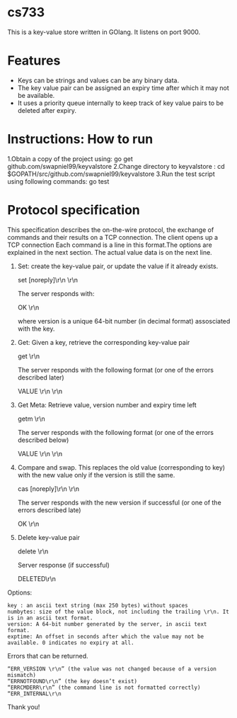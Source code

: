 # cs733

This is a key-value store written in GOlang. It listens on port 9000.

# Features
* Keys can be strings and values can be any binary data.
* The key value pair can be assigned an expiry time after which it may not be available.
* It uses a priority queue internally to keep track of key value pairs to be deleted after expiry.

# Instructions: How to run
1.Obtain a copy of the project using:	go get github.com/swapniel99/keyvalstore
2.Change directory to keyvalstore : cd $GOPATH/src/github.com/swapniel99/keyvalstore
3.Run the test script using following commands: go test

# Protocol specification

This specification describes the on-the-wire protocol, the exchange of commands and their results on a TCP connection.
The client opens up a TCP connection
Each command is a line in this format.The options are explained in the next section. The actual value data is on the next line.

1.  Set: create the key-value pair, or update the value if it already exists.

    set <key> <exptime> <numbytes> [noreply]\r\n
    <value bytes>\r\n

    The server responds with:

    OK <version>\r\n  

    where version is a unique 64-bit number (in decimal format) assosciated with the key.

2.  Get: Given a key, retrieve the corresponding key-value pair

    get <key>\r\n

    The server responds with the following format (or one of the errors described later)

    VALUE <numbytes>\r\n
    <value bytes>\r\n

3.  Get Meta: Retrieve value, version number and expiry time left

     getm <key>\r\n

    The server responds with the following format (or one of the errors described below)

    VALUE <version> <exptime> <numbytes>\r\n
    <value bytes>\r\n

4.  Compare and swap. This replaces the old value (corresponding to key) with the new value only if the version is still the same.

    cas <key> <exptime> <version> <numbytes> [noreply]\r\n
    <value bytes>\r\n

    The server responds with the new version if successful (or one of the errors described late)

      OK <version>\r\n

5.  Delete key-value pair

     delete <key>\r\n

    Server response (if successful)

      DELETED\r\n

Options:

    key : an ascii text string (max 250 bytes) without spaces
    numbytes: size of the value block, not including the trailing \r\n. It is in an ascii text format.
    version: A 64-bit number generated by the server, in ascii text format.
    exptime: An offset in seconds after which the value may not be available. 0 indicates no expiry at all.

Errors that can be returned.

    “ERR_VERSION \r\n” (the value was not changed because of a version mismatch)
    “ERRNOTFOUND\r\n” (the key doesn’t exist)
    “ERRCMDERR\r\n” (the command line is not formatted correctly)
    “ERR_INTERNAL\r\n

Thank you!

